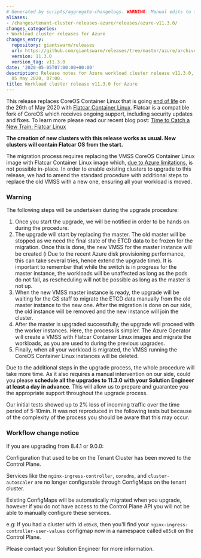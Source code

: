 ```yaml
---
# Generated by scripts/aggregate-changelogs. WARNING: Manual edits to this files will be overwritten.
aliases:
- /changes/tenant-cluster-releases-azure/releases/azure-v11.3.0/
changes_categories:
- Workload cluster releases for Azure
changes_entry:
  repository: giantswarm/releases
  url: https://github.com/giantswarm/releases/tree/master/azure/archived/v11.3.0
  version: 11.3.0
  version_tag: v11.3.0
date: '2020-05-05T07:00:00+00:00'
description: Release notes for Azure workload cluster release v11.3.0, published on
  05 May 2020, 07:00.
title: Workload cluster release v11.3.0 for Azure
---
```


This release replaces CoreOS Container Linux that is going [end of life](https://coreos.com/os/eol/) on the 26th of May 2020 with [Flatcar Container Linux](https://www.flatcar-linux.org/). Flatcar is a compatible fork of CoreOS which receives ongoing support, including security updates and fixes. To learn more please read our recent blog post: [Time to Catch a New Train: Flatcar Linux](https://www.giantswarm.io/blog/time-to-catch-a-new-train-flatcar-linux)

**The creation of new clusters with this release works as usual. New clusters will contain Flatcar OS from the start.**

The migration process requires replacing the VMSS CoreOS Container Linux image with Flatcar Container Linux image which, [due to Azure limitations](https://docs.microsoft.com/en-us/azure/virtual-machine-scale-sets/virtual-machine-scale-sets-upgrade-scale-set#create-time-properties), is not possible in-place. In order to enable existing clusters to upgrade to this release, we had to amend the standard procedure with additional steps to replace the old VMSS with a new one, ensuring all your workload is moved.

### Warning
The following steps will be undertaken during the upgrade procedure:
1. Once you start the upgrade, we will be notified in order to be hands on during the procedure.
2. The upgrade will start by replacing the master. The old master will be stopped as we need the final state of the ETCD data to be frozen for the migration. Once this is done, the new VMSS for the master instance will be created (:information_source: Due to the recent Azure disk provisioning performance,  this can take several tries, hence extend the upgrade time).
It is important to remember that while the switch is in progress for the master instance, the workloads will be unaffected as long as the pods do not fail, as rescheduling will not be possible as long as the master is not up.
3. When the new VMSS master instance is ready, the upgrade will be waiting for the GS staff to migrate the ETCD data manually from the old master instance to the new one. After the migration is done on our side, the old instance will be removed and the new instance will join the cluster.
4. After the master is upgraded successfully, the upgrade will proceed with the worker instances. Here, the process is simpler. The Azure Operator will create a VMSS with Flatcar Container Linux images and migrate the workloads, as you are used to during the previous upgrades.
5. Finally, when all your workload is migrated, the VMSS running the CoreOS Container Linux instances will be deleted.

Due to the additional steps in the upgrade process, the whole procedure will take more time. As it also requires a manual intervention on our side, could you please **schedule all the upgrades to 11.3.0 with your Solution Engineer at least a day in advance**. This will allow us to prepare and guarantee you the appropriate support throughout the upgrade process.

Our initial tests showed up to 2% loss of incoming traffic over the time period of 5-10min. It was not reproduced in the following tests but because of the complexity of the process you should be aware that this may occur.

### Workflow change notice

If you are upgrading from 8.4.1 or 9.0.0:

Configuration that used to be on the Tenant Cluster has been moved to the Control Plane.

Services like the `nginx-ingress-controller`, `coredns`, and `cluster-autoscaler`
are no longer configurable through ConfigMaps on the tenant cluster.

Existing ConfigMaps will be automatically migrated when you upgrade, however if
you do not have access to the Control Plane API you will not be able to
manually configure these services.

e.g: If you had a cluster with id `e05c8`, then you'll find your
`nginx-ingress-controller-user-values` configmap now in a namespace called `e05c8`
on the Control Plane.

Please contact your Solution Engineer for more information.
